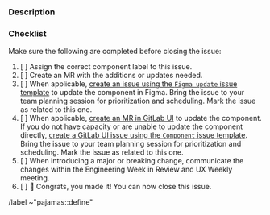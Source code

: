 ### Description

<!-- Add a short description of the documentation addition or update. Remember to say why, not just what. -->

### Checklist

Make sure the following are completed before closing the issue:

1. [ ] Assign the correct component label to this issue.
1. [ ] Create an MR with the additions or updates needed.
1. [ ] When applicable, [create an issue using the `Figma update` issue template][pajamas-figma-update-template] to update the component in Figma. Bring the issue to your team planning session for prioritization and scheduling. Mark the issue as related to this one.
1. [ ] When applicable, [create an MR in GitLab UI][gitlab-ui-mr] to update the component. If you do not have capacity or are unable to update the component directly, [create a GitLab UI issue using the `Component` issue template][gitlab-ui-component-template]. Bring the issue to your team planning session for prioritization and scheduling. Mark the issue as related to this one.
1. [ ] When introducing a major or breaking change, communicate the changes within the Engineering Week in Review and UX Weekly meeting.
1. [ ] 🎉 Congrats, you made it! You can now close this issue.

<!--
### Resources

* [Component Lifecycle][component-lifecycle]
-->

/label ~"pajamas::define"

[gitlab-ui-mr]: https://gitlab.com/gitlab-org/gitlab-ui/-/merge_requests/new
[component-lifecycle]: https://design.gitlab.com/get-started/lifecycle
[pajamas-figma-update-template]: https://gitlab.com/gitlab-org/gitlab-services/design.gitlab.com/-/issues/new?issuable_template=Figma%20update
[gitlab-ui-component-template]: https://gitlab.com/gitlab-org/gitlab-ui/-/issues/new?issuable_template=Component
